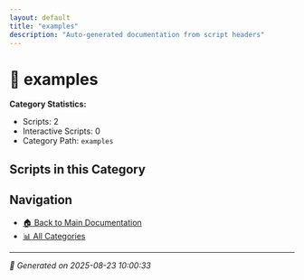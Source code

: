```yaml
---
layout: default
title: "examples"
description: "Auto-generated documentation from script headers"
---
```


# 📁 examples

**Category Statistics:**
- Scripts: 2
- Interactive Scripts: 0
- Category Path: `examples`

## Scripts in this Category


## Navigation

- [🏠 Back to Main Documentation](README.html)
- [📊 All Categories](README.md#-categories)

---

*📅 Generated on 2025-08-23 10:00:33*
